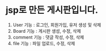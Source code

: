# jsp로 만든 게시판입니다.
1. User 기능 : 로그인, 회원가입, 유저 생성 및 삭제
2. Board 기능 : 게시판 생성, 수정, 삭제
3. comment 기능 : 댓글 작성, 수정, 삭제
4. file 기능 : 파일 업로드, 수정, 삭제 
